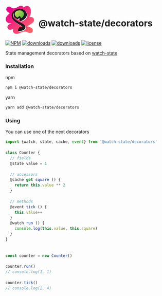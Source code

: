 <img src="https://raw.githubusercontent.com/d8corp/watch-state/v3.3.1/img/logo.svg" align="left" width="90" height="90" alt="Watch-State logo by Mikhail Lysikov">

# &nbsp; @watch-state/decorators

&nbsp;  
[![NPM](https://img.shields.io/npm/v/@watch-state/decorators.svg)](https://www.npmjs.com/package/@watch-state/decorators)
[![downloads](https://img.shields.io/npm/dm/@watch-state/decorators.svg)](https://www.npmtrends.com/@watch-state/decorators)
[![downloads](https://img.shields.io/badge/Changelog-⋮-brightgreen)](https://changelogs.xyz/@watch-state/decorators)
[![license](https://img.shields.io/npm/l/@watch-state/decorators)](https://github.com/d8corp/watch-state-decorators/blob/master/LICENSE)

State management decorators based on [watch-state](https://www.npmjs.com/package/watch-state)

### Installation
npm
```bash
npm i @watch-state/decorators
```
yarn
```bash
yarn add @watch-state/decorators
```
### Using
You can use one of the next decorators
```javascript
import {watch, state, cache, event} from '@watch-state/decorators'

class Counter {
  // fields
  @state value = 1

  // accessors
  @cache get square () {
    return this.value ** 2
  }

  // methods
  @event tick () {
    this.value++
  }
  @watch run () {
    console.log(this.value, this.square)
  }
}


const counter = new Counter()

counter.run()
// console.log(1, 1)

counter.tick()
// console.log(2, 4)
```
